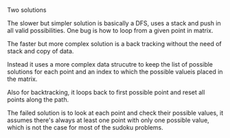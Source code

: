 Two solutions

The slower but simpler solution is basically a DFS, uses a stack and push in all valid possibilities. One bug is how to loop from a given point in matrix.

The faster but more complex solution is a back tracking without the need of stack and copy of data.

Instead it uses a more complex data strucutre to keep the list of possible solutions for each point and an index to which the possible valueis placed in the matrix.

Also for backtracking, it loops back to first possible point and reset all points along the path.

The failed solution is to look at each point and check their possible values, it assumes there's always at least one point with only one possible value, which is not the case for most of the sudoku problems.
